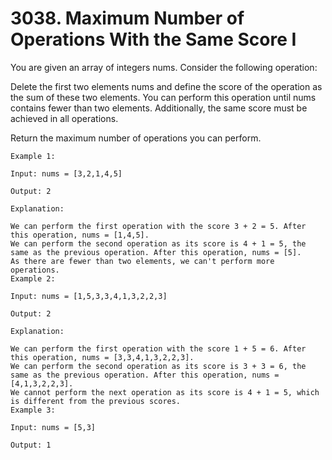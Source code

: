 # 3038. Maximum Number of Operations With the Same Score I

You are given an array of integers nums. Consider the following operation:

Delete the first two elements nums and define the score of the operation as the sum of these two elements.
You can perform this operation until nums contains fewer than two elements. Additionally, the same score must be achieved in all operations.

Return the maximum number of operations you can perform.

```
Example 1:

Input: nums = [3,2,1,4,5]

Output: 2

Explanation:

We can perform the first operation with the score 3 + 2 = 5. After this operation, nums = [1,4,5].
We can perform the second operation as its score is 4 + 1 = 5, the same as the previous operation. After this operation, nums = [5].
As there are fewer than two elements, we can't perform more operations.
Example 2:

Input: nums = [1,5,3,3,4,1,3,2,2,3]

Output: 2

Explanation:

We can perform the first operation with the score 1 + 5 = 6. After this operation, nums = [3,3,4,1,3,2,2,3].
We can perform the second operation as its score is 3 + 3 = 6, the same as the previous operation. After this operation, nums = [4,1,3,2,2,3].
We cannot perform the next operation as its score is 4 + 1 = 5, which is different from the previous scores.
Example 3:

Input: nums = [5,3]

Output: 1
```